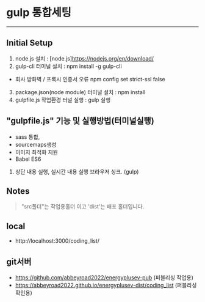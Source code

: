 # gulp 통합세팅
--------------

## Initial Setup
1. node.js 설치                          : [node.js]https://nodejs.org/en/download/
2. gulp-cli 터미널 설치                   : npm install -g gulp-cli
- 회사 방화벽 / 프록시 인증서 오류
  npm config set strict-ssl false
3. package.json(node module) 터미널 설치  : npm install
4. gulpfile.js 작업환경 터널 실행          : gulp 실행


## "gulpfile.js" 기능 및 실행방법(터미널실행)
* sass 통합,
* sourcemaps생성
* 이미지 최적화 지원
* Babel ES6

1. 상단 내용 실행, 실시간 내용 실행 브라우저 싱크.  (gulp)


## Notes
<blockquote>
    "src폴더"는 작업용홀더 이고 'dist'는 배포 홀더입니다.
</blockquote>

## local
* http://localhost:3000/coding_list/

## git서버
- https://github.com/abbeyroad2022/energyplusev-pub (퍼블리싱 작업용)
- https://abbeyroad2022.github.io/energyplusev-dist/coding_list (퍼블리싱 확인용)
